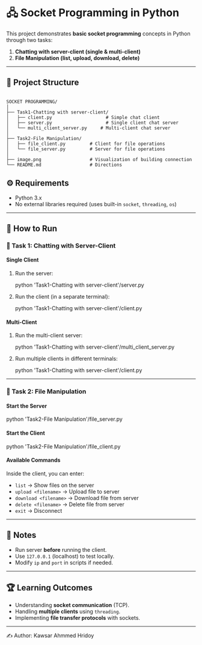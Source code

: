 # 🖧 Socket Programming in Python

This project demonstrates **basic socket programming** concepts in Python through two tasks:  
1. **Chatting with server-client (single & multi-client)**  
2. **File Manipulation (list, upload, download, delete)**  

---

## 📂 Project Structure

```

SOCKET PROGRAMMING/
│
├── Task1-Chatting with server-client/
│   ├── client.py                    # Simple chat client
│   ├── server.py                    # Single client chat server
│   └── multi_client_server.py     # Multi-client chat server
│
├── Task2-File Manipulation/
│   ├── file_client.py         # Client for file operations
│   └── file_server.py         # Server for file operations
│
├── image.png                  # Visualization of building connection
└── README.md                  # Directions

````

## ⚙️ Requirements

- Python 3.x  
- No external libraries required (uses built-in `socket`, `threading`, `os`)  

---

## 🚀 How to Run

### 🔹 Task 1: Chatting with Server-Client

#### Single Client
1. Run the server:

   python 'Task1-Chatting with server-client'/server.py


2. Run the client (in a separate terminal):

   python 'Task1-Chatting with server-client'/client.py


#### Multi-Client

1. Run the multi-client server:

   python 'Task1-Chatting with server-client'/multi_client_server.py

2. Run multiple clients in different terminals:

   python 'Task1-Chatting with server-client'/client.py
   

---

### 🔹 Task 2: File Manipulation

#### Start the Server


python 'Task2-File Manipulation'/file_server.py


#### Start the Client


python 'Task2-File Manipulation'/file_client.py


#### Available Commands

Inside the client, you can enter:

* `list` → Show files on the server
* `upload <filename>` → Upload file to server
* `download <filename>` → Download file from server
* `delete <filename>` → Delete file from server
* `exit` → Disconnect

---

## 📌 Notes

* Run server **before** running the client.
* Use `127.0.0.1` (localhost) to test locally.
* Modify `ip` and `port` in scripts if needed.

---

## 🏆 Learning Outcomes

* Understanding **socket communication** (TCP).
* Handling **multiple clients** using `threading`.
* Implementing **file transfer protocols** with sockets.

---

✍️ Author: Kawsar Ahmmed Hridoy

```